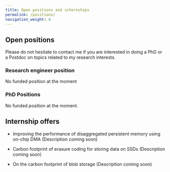 ```yaml
---
title: Open positions and internships
permalink: /positions/
navigation_weight: 6
---
```



## Open positions


Please do not hesitate to contact me if you are interested in doing a
PhD or a Postdoc on topics related to my research interests.

### Research engineer position

<!-- - [Cloud Engineer -- Rethinking Practical Cloud Teaching]({{ site.url }}/downloads/positions/IGR_cloud_uga.pdf) -->

No funded position at the moment

### PhD Positions


No funded position at the moment.

<!-- - **Towards self-healing large scale distributed systems based on digital twins** -->
<!--   - [Detailed description]({{ site.url }}/_pages/phd_DT_AI.html) -->



## Internship offers

<!-- - [Performance of concurrent algorithms: a carbon footprint perspective]({{ site.url }}/_pages/internship3.html) -->

<!-- - [On the environmental cost of high availability in datacenters]({{ site.url }}/_pages/internship1.html) -->

<!-- - [Improving the carbon footprint of reliable storage in datacenters]({{ site.url }}/_pages/internship2.html) -->



- Improving the performance of disaggregated persistent memory using on-chip DMA (Description coming soon)

- Carbon footprint of erasure coding for storing data on SSDs (Description coming soon)

- On the carbon footprint of blob storage (Description coming soon)


<!-- List of current internship offers (contact me for additional information): -->
<!-- - [Memory allocation for NVRAM](#memory-allocation-for-nvram) -->
<!-- - [Efficient checkpointing in NVRAM for in-memory key-value store](#efficient-checkpointing-in-nvram-for-in-memory-key-value-store) -->
<!-- - [Impact of new AMD architectures on fault tolerance in NVRAM](#impact-of-new-amd-architectures-on-fault-tolerance-in-nvram) -->
<!-- - [Data placement in servers equipped with NVRAM](#data-placement-in-servers-equipped-with-nvram) -->


<!-- #### Memory allocation for NVRAM -->

<!-- - M1 internship -->
<!-- - **Keywords**: NVRAM, fault tolerance, operating systems, performance  -->


<!-- NVRAM is a new memory technology that combines the non-volatile properties of disks with the performance of DRAM. NVRAM offers new opportunities to build efficient fault-tolerant systems, where the application state always remains in memory and still can be recovered after a crash. However, many challenges need to be solved to manage using NVRAM efficiently because its properties differ from DRAM. For instance, memory allocators need to be redesigned to ensure that allocated regions can be found again after a crash while providing high performance. To build resilient applications using NVRAM, our team is developing a new technique based on high-frequency checkpointing. The goal of the internship is to study strategies for efficient memory allocation in the context of high-frequency checkpointing in NVRAM. -->

<!-- #### Efficient checkpointing in NVRAM for in-memory key-value store -->

<!-- - M1 internship -->
<!-- - **Keywords**: NVRAM, fault tolerance, concurrent programming, KV store  -->

<!-- Using new NVRAM technologies, our team is building a solution based on high-frequency checkpointing to make multi-threaded applications crash-tolerant while ensuring very high performance. This internship focuses on in-memory key-value store (such as Memcached). In-memory KV stores are one important building block of large scale cloud applications and aim at improving the data access performance. The goal of the internship is to study how our high-frequency checkpointing solution should be adapted to work efficiently with in-memory KV stores. -->


<!-- #### Impact of new AMD architectures on fault tolerance in NVRAM -->

<!-- - M1 internship -->
<!-- - **Keywords**: NVRAM, fault tolerance, concurrent programming, processor architecture -->

<!-- New NVRAM technologies have been proposed by Intel. Among other things, NVRAM allow building very efficient fault-tolerant applications. New AMD processor architectures (Epyc) also include support for these NVRAM technologies but implementing fault-tolerant applications using NVRAM on new AMD processors has not been studied yet. The goal of this internship is to study the unique characteristics of new AMD processors and to assess their impact on the efficiency of fault-tolerant techniques based in NVRAM. The internship will start by focusing on solutions based on high-frequency checkpoints for fault tolerance, and could be later extending to other kinds of approaches. Data-intensive applications will be considered for the evaluations. -->


<!-- #### Data placement in servers equipped with NVRAM -->

<!-- - M1 internship -->
<!-- - **Keywords**: NVRAM, fault tolerance, operating systems, performance  -->

<!-- NVRAM is a new memory technology that combines the non-volatile properties of disks with the performance of DRAM. Hybrid servers that include both DRAM and NVRAM are now available. However, such architectures raise several questions regarding data placement. First, factors such as the memory module on which the data is physically located or the alignment strategy used for data stored in NVRAM can have a significant impact on performance in multi-core processors. Second, depending on the access pattern, it might be more valuable to store the data in DRAM or in NVRAM. The goal of this internship is to study data placement issues and strategies for such hybrid servers. To this end, we will consider the case of popular concurrent applications such as data-intensive applications or in-memory databases. -->



<!-- ### Postdoc position -->

<!-- - **Towards high performance distributed stream processing** -->
<!--   - *Mission*: Study the design and the implementation of distributed stream -->
<!--   processing engines to take advantage of emerging hardware -->
<!--   technologies (high performance networks, non-volatile memory, etc.). -->
<!--   - [Detailed description]({{ site.url }}/_pages/postdoc_streaming_insitu.html) -->

